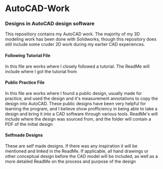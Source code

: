 # AutoCAD-Work
### Designs in AutoCAD design software
This repositiory contains my AutoCAD work. The majority of my 3D modeling work has been done with Solidworks, though this repository does still include some cruder 2D work during my earlier CAD experiences.
#### Following Tutorial File
In this file are works where I closely followed a tutorial. The ReadMe will include where I got the tutorial from
#### Public Practice File
In this file are works where I found a public design, usually made for practice, and used the design and it's measurement annotations to copy the design into AutoCAD. These public designs have been very helpful for learning the program, and I believe show profficiency in being able to take a design and bring it into a CAD software through various tools. ReadMe's will include where the design was sourced from, and the folder will contain a PDF of the initial design
#### Selfmade Designs
These are self made designs. If there was any inspiration it will be mentioned and linked in the ReadMe. If applicable, all hand drawings or other conceptual design before the CAD model will be included, as well as a more detailed ReadMe on the process and purpose of the design
